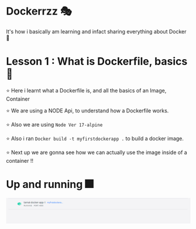 # Dockerrzz 🎭

It's how i basically am learning and infact sharing everything about Docker 🚀

# Lesson 1 : What is Dockerfile, basics 🎃

⭐ Here i learnt what a Dockerfile is, and all the basics of an Image, Container

⭐ We are using a NODE Api, to understand how a Dockerfile works.

⭐ Also we are using `Node Ver 17-alpine`

⭐ Also i ran `Docker build -t myfirstdockerapp .` to build a docker image.

⭐ Next up we are gonna see how we can actually use the image inside of a container !!

# Up and running 🎆

![lmao](./dock1.png)
